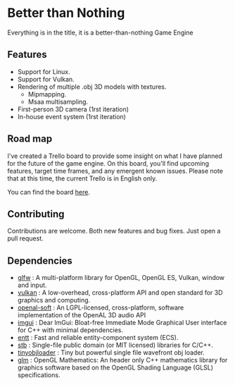 # Better than Nothing
Everything is in the title, it is a better-than-nothing Game Engine

## Features

 - Support for Linux.
 - Support for Vulkan.
 - Rendering of multiple .obj 3D models with textures.
	- Mipmapping.
	- Msaa multisampling.
 - First-person 3D camera (1rst iteration)
 - In-house event system (1rst iteration)

## Road map

I've created a Trello board to provide some insight on what I have planned for the future of the game engine.
On this board, you'll find upcoming features, target time frames, and any emergent known issues.
Please note that at this time, the current Trello is in English only.

You can find the board [here](https://trello.com/b/pKXNk3bb/road-map).

## Contributing

Contributions are welcome. Both new features and bug fixes. Just open a pull request.

## Dependencies

- [glfw](https://github.com/glfw/glfw) : A multi-platform library for OpenGL, OpenGL ES, Vulkan, window and input.
- [vulkan](https://github.com/KhronosGroup/Vulkan-Headers) : A low-overhead, cross-platform API and open standard for 3D graphics and computing.
- [openal-soft](https://github.com/kcat/openal-soft) : An LGPL-licensed, cross-platform, software implementation of the OpenAL 3D audio API
- [imgui](https://github.com/ocornut/imgui) : Dear ImGui: Bloat-free Immediate Mode Graphical User interface for C++ with minimal dependencies.
- [entt](https://github.com/skypjack/entt) : Fast and reliable entity-component system (ECS).
- [stb](https://github.com/nothings/stb) : Single-file public domain (or MIT licensed) libraries for C/C++.
- [tinyobjloader](https://github.com/tinyobjloader/tinyobjloader) : Tiny but powerful single file wavefront obj loader.
- [glm](https://github.com/g-truc/glm) : OpenGL Mathematics: An header only C++ mathematics library for graphics software based on the OpenGL Shading Language (GLSL) specifications.

